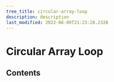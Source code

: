 ```yaml
---
tree_title: circular-array-loop
description: description
last_modified: 2022-06-09T21:23:28.2328
---
```


# Circular Array Loop

## Contents

